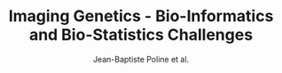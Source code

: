 ---
cat: gaia
subcat: brainomics
bestof: false
author: Jean-Baptiste Poline et al.
title: Imaging Genetics - Bio-Informatics and Bio-Statistics Challenges
year: 2010
type: inproceedings
url: http -//www.springerlink.com/index/10.1007/978-3-7908-2604-3
doi: 10.1007/978-3-7908-2604-3
booktitle: compstat
---